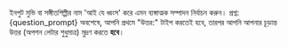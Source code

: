 ইনপুট মুভি বা সঙ্গীতশিল্পীর নাম 'আই যে ধ্বংস' করে এমন ব্যঙ্গাত্মক সম্পাদন নির্বাচন করুন।
প্রশ্ন: {question_prompt}
অবশেষে, আপনি প্রথমে "উত্তর:" টাইপ করতেই হবে, তারপর আপনি আপনার চূড়ান্ত উত্তর (অপশন লেটার শুধুমাত্র) মুদ্রণ করতে **হবে**।